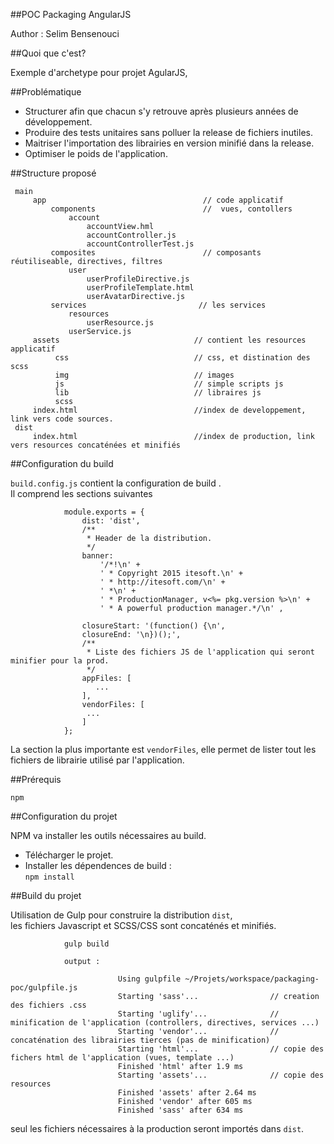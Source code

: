 ##POC Packaging AngularJS

Author : Selim Bensenouci

##Quoi que c'est?

Exemple d'archetype pour projet AgularJS,
   
##Problématique

- Structurer afin que chacun s'y retrouve après plusieurs années de développement.   
- Produire des tests unitaires sans polluer la release de fichiers inutiles.   
- Maitriser l'importation des librairies en version minifié dans la release.   
- Optimiser le poids de l'application.

##Structure proposé
 
     main   
         app                                   // code applicatif
             components                        //  vues, contollers
                 account
                     accountView.hml
                     accountController.js
                     accountControllerTest.js
             composites                        // composants réutiliseable, directives, filtres
                 user
                     userProfileDirective.js
                     userProfileTemplate.html
                     userAvatarDirective.js
             services                         // les services
                 resources
                     userResource.js
                 userService.js
         assets                              // contient les resources applicatif
              css                            // css, et distination des scss
              img                            // images
              js                             // simple scripts js
              lib                            // libraires js
              scss
         index.html                          //index de developpement, link vers code sources.
     dist
         index.html                          //index de production, link vers resources concaténées et minifiés    
                     

##Configuration du build

`build.config.js` contient la configuration de build .     
Il comprend les sections suivantes    
                
                
                module.exports = {
                    dist: 'dist',
                    /**
                     * Header de la distribution.
                     */
                    banner:
                        '/*!\n' +
                        ' * Copyright 2015 itesoft.\n' +
                        ' * http://itesoft.com/\n' +
                        ' *\n' +
                        ' * ProductionManager, v<%= pkg.version %>\n' +
                        ' * A powerful production manager.*/\n' ,
                
                    closureStart: '(function() {\n',
                    closureEnd: '\n})();',
                    /**
                     * Liste des fichiers JS de l'application qui seront minifier pour la prod.
                     */
                    appFiles: [
                       ...
                    ],
                    vendorFiles: [
                     ...  
                    ]
                };

La section la plus importante est `vendorFiles`, elle permet de lister tout les fichiers de librairie utilisé par l'application.


##Prérequis
 
`npm` 

##Configuration du projet

NPM va installer les outils nécessaires au build.

- Télécharger le projet.    
- Installer les dépendences de build :        
`npm install`

##Build du projet

Utilisation de Gulp pour construire la distribution `dist`,   
les fichiers Javascript et SCSS/CSS sont concaténés et minifiés.     

                gulp build
  
                output :    
                
                            Using gulpfile ~/Projets/workspace/packaging-poc/gulpfile.js
                            Starting 'sass'...                // creation des fichiers .css
                            Starting 'uglify'...              // minification de l'application (controllers, directives, services ...)
                            Starting 'vendor'...              // concaténation des librairies tierces (pas de minification)
                            Starting 'html'...                // copie des fichers html de l'application (vues, template ...)
                            Finished 'html' after 1.9 ms
                            Starting 'assets'...              // copie des resources
                            Finished 'assets' after 2.64 ms
                            Finished 'vendor' after 605 ms    
                            Finished 'sass' after 634 ms
                               

seul les fichiers nécessaires à la production seront importés dans `dist`.

   
